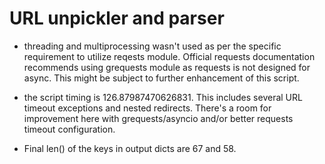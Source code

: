 # URL unpickler and parser

- threading and multiprocessing wasn't used as per the specific requirement to utilize reqests module. Official requests documentation recommends using grequests module as requests is not designed for async. This might be subject to further enhancement of this script. 

- the script timing is 126.87987470626831. This includes several URL timeout exceptions and nested redirects. There's a room for improvement here with grequests/asyncio and/or better requests timeout configuration.  

- Final len() of the keys in output dicts are 67 and 58.
